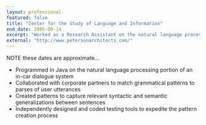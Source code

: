 ```yaml
---
layout: professional
featured: false
title: "Center for the Study of Language and Information"
end_date: 2005-09-14
excerpt: "Worked as a Research Assistant on the natural language processing portion of an in-car dialogue system."
external: "http://www.petersonarchitects.com/"
---
```

NOTE these dates are approximate...

 * Programmed in Java on the natural language processing portion of an in-car dialogue system 
 * Collaborated with corporate partners to match grammatical patterns to parses of user utterances 
 * Created patterns to capture relevant syntactic and semantic generalizations between sentences 
 * Independently designed and coded testing tools to expedite the pattern creation process

